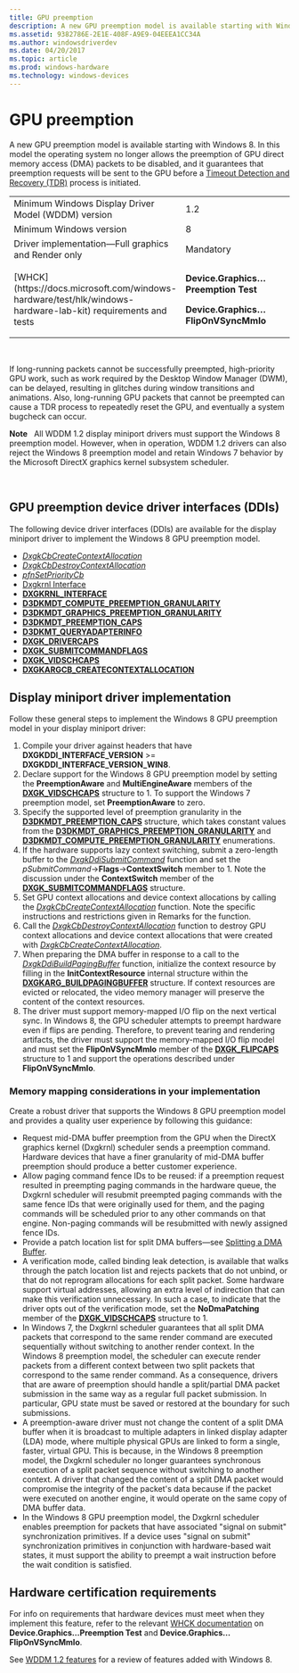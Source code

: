 ```yaml
---
title: GPU preemption
description: A new GPU preemption model is available starting with Windows 8.
ms.assetid: 9382786E-2E1E-408F-A9E9-04EEEA1CC34A
ms.author: windowsdriverdev
ms.date: 04/20/2017
ms.topic: article
ms.prod: windows-hardware
ms.technology: windows-devices
---
```


# GPU preemption


A new GPU preemption model is available starting with Windows 8. In this model the operating system no longer allows the preemption of GPU direct memory access (DMA) packets to be disabled, and it guarantees that preemption requests will be sent to the GPU before a [Timeout Detection and Recovery (TDR)](timeout-detection-and-recovery.md) process is initiated.

<table>
<colgroup>
<col width="50%" />
<col width="50%" />
</colgroup>
<tbody>
<tr class="odd">
<td align="left">Minimum Windows Display Driver Model (WDDM) version</td>
<td align="left">1.2</td>
</tr>
<tr class="even">
<td align="left">Minimum Windows version</td>
<td align="left">8</td>
</tr>
<tr class="odd">
<td align="left">Driver implementation—Full graphics and Render only</td>
<td align="left">Mandatory</td>
</tr>
<tr class="even">
<td align="left">[WHCK](https://docs.microsoft.com/windows-hardware/test/hlk/windows-hardware-lab-kit) requirements and tests</td>
<td align="left"><p><strong>Device.Graphics…Preemption Test</strong></p>
<p><strong>Device.Graphics…FlipOnVSyncMmIo</strong></p></td>
</tr>
</tbody>
</table>

 

If long-running packets cannot be successfully preempted, high-priority GPU work, such as work required by the Desktop Window Manager (DWM), can be delayed, resulting in glitches during window transitions and animations. Also, long-running GPU packets that cannot be preempted can cause a TDR process to repeatedly reset the GPU, and eventually a system bugcheck can occur.

**Note**  
All WDDM 1.2 display miniport drivers must support the Windows 8 preemption model. However, when in operation, WDDM 1.2 drivers can also reject the Windows 8 preemption model and retain Windows 7 behavior by the Microsoft DirectX graphics kernel subsystem scheduler.

 

## <span id="GPU_preemption_device_driver_interfaces__DDIs_"></span><span id="gpu_preemption_device_driver_interfaces__ddis_"></span><span id="GPU_PREEMPTION_DEVICE_DRIVER_INTERFACES__DDIS_"></span>GPU preemption device driver interfaces (DDIs)


The following device driver interfaces (DDIs) are available for the display miniport driver to implement the Windows 8 GPU preemption model.

-   [*DxgkCbCreateContextAllocation*](https://msdn.microsoft.com/library/windows/hardware/hh451312)
-   [*DxgkCbDestroyContextAllocation*](https://msdn.microsoft.com/library/windows/hardware/hh451317)
-   [*pfnSetPriorityCb*](https://msdn.microsoft.com/library/windows/hardware/ff568931)
-   [Dxgkrnl Interface](https://msdn.microsoft.com/library/windows/hardware/ff560940)
-   [**DXGKRNL\_INTERFACE**](https://msdn.microsoft.com/library/windows/hardware/ff560942)
-   [**D3DKMDT\_COMPUTE\_PREEMPTION\_GRANULARITY**](https://msdn.microsoft.com/library/windows/hardware/hh439326)
-   [**D3DKMDT\_GRAPHICS\_PREEMPTION\_GRANULARITY**](https://msdn.microsoft.com/library/windows/hardware/hh439329)
-   [**D3DKMDT\_PREEMPTION\_CAPS**](https://msdn.microsoft.com/library/windows/hardware/hh439334)
-   [**D3DKMT\_QUERYADAPTERINFO**](https://msdn.microsoft.com/library/windows/hardware/ff548203)
-   [**DXGK\_DRIVERCAPS**](https://msdn.microsoft.com/library/windows/hardware/ff561062)
-   [**DXGK\_SUBMITCOMMANDFLAGS**](https://msdn.microsoft.com/library/windows/hardware/ff562058)
-   [**DXGK\_VIDSCHCAPS**](https://msdn.microsoft.com/library/windows/hardware/ff562863)
-   [**DXGKARGCB\_CREATECONTEXTALLOCATION**](https://msdn.microsoft.com/library/windows/hardware/hh451242)

## <span id="Display_miniport_driver_implementation"></span><span id="display_miniport_driver_implementation"></span><span id="DISPLAY_MINIPORT_DRIVER_IMPLEMENTATION"></span>Display miniport driver implementation


Follow these general steps to implement the Windows 8 GPU preemption model in your display miniport driver:

1.  Compile your driver against headers that have **DXGKDDI\_INTERFACE\_VERSION** &gt;= **DXGKDDI\_INTERFACE\_VERSION\_WIN8**.
2.  Declare support for the Windows 8 GPU preemption model by setting the **PreemptionAware** and **MultiEngineAware** members of the [**DXGK\_VIDSCHCAPS**](https://msdn.microsoft.com/library/windows/hardware/ff562863) structure to 1. To support the Windows 7 preemption model, set **PreemptionAware** to zero.
3.  Specify the supported level of preemption granularity in the [**D3DKMDT\_PREEMPTION\_CAPS**](https://msdn.microsoft.com/library/windows/hardware/hh439334) structure, which takes constant values from the [**D3DKMDT\_GRAPHICS\_PREEMPTION\_GRANULARITY**](https://msdn.microsoft.com/library/windows/hardware/hh439329) and [**D3DKMDT\_COMPUTE\_PREEMPTION\_GRANULARITY**](https://msdn.microsoft.com/library/windows/hardware/hh439326) enumerations.
4.  If the hardware supports lazy context switching, submit a zero-length buffer to the [*DxgkDdiSubmitCommand*](https://msdn.microsoft.com/library/windows/hardware/ff560790) function and set the *pSubmitCommand*-&gt;**Flags**-&gt;**ContextSwitch** member to 1. Note the discussion under the **ContextSwitch** member of the [**DXGK\_SUBMITCOMMANDFLAGS**](https://msdn.microsoft.com/library/windows/hardware/ff562058) structure.
5.  Set GPU context allocations and device context allocations by calling the [*DxgkCbCreateContextAllocation*](https://msdn.microsoft.com/library/windows/hardware/hh451312) function. Note the specific instructions and restrictions given in Remarks for the function.
6.  Call the [*DxgkCbDestroyContextAllocation*](https://msdn.microsoft.com/library/windows/hardware/hh451317) function to destroy GPU context allocations and device context allocations that were created with [*DxgkCbCreateContextAllocation*](https://msdn.microsoft.com/library/windows/hardware/hh451312).
7.  When preparing the DMA buffer in response to a call to the [*DxgkDdiBuildPagingBuffer*](https://msdn.microsoft.com/library/windows/hardware/ff559587) function, initialize the context resource by filling in the **InitContextResource** internal structure within the [**DXGKARG\_BUILDPAGINGBUFFER**](https://msdn.microsoft.com/library/windows/hardware/ff557540) structure. If context resources are evicted or relocated, the video memory manager will preserve the content of the context resources.
8.  The driver must support memory-mapped I/O flip on the next vertical sync. In Windows 8, the GPU scheduler attempts to preempt hardware even if flips are pending. Therefore, to prevent tearing and rendering artifacts, the driver must support the memory-mapped I/O flip model and must set the **FlipOnVSyncMmIo** member of the [**DXGK\_FLIPCAPS**](https://msdn.microsoft.com/library/windows/hardware/ff561069) structure to 1 and support the operations described under **FlipOnVSyncMmIo**.

### <span id="Memory_mapping_considerations_in_your_implementation"></span><span id="memory_mapping_considerations_in_your_implementation"></span><span id="MEMORY_MAPPING_CONSIDERATIONS_IN_YOUR_IMPLEMENTATION"></span>Memory mapping considerations in your implementation

Create a robust driver that supports the Windows 8 GPU preemption model and provides a quality user experience by following this guidance:

-   Request mid-DMA buffer preemption from the GPU when the DirectX graphics kernel (Dxgkrnl) scheduler sends a preemption command. Hardware devices that have a finer granularity of mid-DMA buffer preemption should produce a better customer experience.
-   Allow paging command fence IDs to be reused: if a preemption request resulted in preempting paging commands in the hardware queue, the Dxgkrnl scheduler will resubmit preempted paging commands with the same fence IDs that were originally used for them, and the paging commands will be scheduled prior to any other commands on that engine. Non-paging commands will be resubmitted with newly assigned fence IDs.
-   Provide a patch location list for split DMA buffers—see [Splitting a DMA Buffer](splitting-a-dma-buffer.md).
-   A verification mode, called binding leak detection, is available that walks through the patch location list and rejects packets that do not unbind, or that do not reprogram allocations for each split packet. Some hardware support virtual addresses, allowing an extra level of indirection that can make this verification unnecessary. In such a case, to indicate that the driver opts out of the verification mode, set the **NoDmaPatching** member of the [**DXGK\_VIDSCHCAPS**](https://msdn.microsoft.com/library/windows/hardware/ff562863) structure to 1.
-   In Windows 7, the Dxgkrnl scheduler guarantees that all split DMA packets that correspond to the same render command are executed sequentially without switching to another render context. In the Windows 8 preemption model, the scheduler can execute render packets from a different context between two split packets that correspond to the same render command. As a consequence, drivers that are aware of preemption should handle a split/partial DMA packet submission in the same way as a regular full packet submission. In particular, GPU state must be saved or restored at the boundary for such submissions.
-   A preemption-aware driver must not change the content of a split DMA buffer when it is broadcast to multiple adapters in linked display adapter (LDA) mode, where multiple physical GPUs are linked to form a single, faster, virtual GPU. This is because, in the Windows 8 preemption model, the Dxgkrnl scheduler no longer guarantees synchronous execution of a split packet sequence without switching to another context. A driver that changed the content of a split DMA packet would compromise the integrity of the packet's data because if the packet were executed on another engine, it would operate on the same copy of DMA buffer data.
-   In the Windows 8 GPU preemption model, the Dxgkrnl scheduler enables preemption for packets that have associated "signal on submit" synchronization primitives. If a device uses "signal on submit" synchronization primitives in conjunction with hardware-based wait states, it must support the ability to preempt a wait instruction before the wait condition is satisfied.

## <span id="Hardware_certification_requirements"></span><span id="hardware_certification_requirements"></span><span id="HARDWARE_CERTIFICATION_REQUIREMENTS"></span>Hardware certification requirements


For info on requirements that hardware devices must meet when they implement this feature, refer to the relevant [WHCK documentation](https://docs.microsoft.com/windows-hardware/test/hlk/windows-hardware-lab-kit) on **Device.Graphics…Preemption Test** and **Device.Graphics…FlipOnVSyncMmIo**.

See [WDDM 1.2 features](wddm-v1-2-features.md) for a review of features added with Windows 8.

 

 





